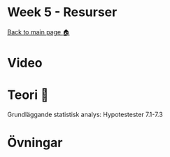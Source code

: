 # Week 5 - Resurser

[Back to main page :house:](https://github.com/aleylani/statistical-methods)

# Video


# Teori :book:

 
Grundläggande statistisk analys: Hypotestester 7.1-7.3

# Övningar
